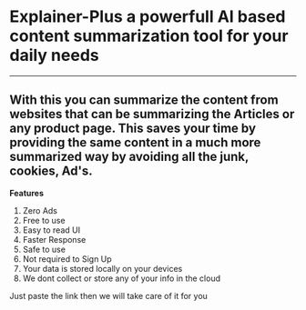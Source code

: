 # Explainer-Plus a powerfull AI based content summarization tool for your daily needs
---
With this you can summarize the content from websites that can be summarizing the Articles or any product page. This saves your time by providing the same content in a much more summarized way by avoiding all the junk, cookies, Ad's.
---
**Features**
1. Zero Ads
2. Free to use
3. Easy to read UI
4. Faster Response
5. Safe to use
6. Not required to Sign Up
7. Your data is stored locally on your devices
8. We dont collect or store any of your info in the cloud

Just paste the link then we will take care of it for you
